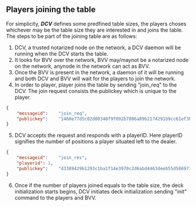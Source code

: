 ## Players joining the table

For simplicity, _**DCV**_ defines some predfined table sizes, the players choses whichever may be the table size they are interested in and joins the table. The steps to be part of the joining table are as follows:

1. DCV, a trusted notarized node on the network, a DCV daemon will be running when the DCV starts the table.
2. It looks for BVV over the network, BVV may/maynot be a notarized node on the network, anynode in the network can act as BVV. 
3. Once the BVV is present in the network, a daemon of it will be running and both DCV and BVV will wait for the players to join the network.
4. In order to player, player joins the table by sending "join_req" to the DCV. The join request consists the publickey which is unique to the player.

``` JSON
{
	"messageid":	"join_req",
	"publickey":	"1460e77d5c02d00348f9f092b7806a89b2174291b9cc61ef3b22f864a3149848"
}
```	

5. DCV accepts the request and responds with a playerID. Here playerID signifies the number of positions a player situated left to the dealer. 

``` JSON
{
	"messageid":	"join_res",
	"playerid":	1,
	"publickey":	"d3389429b1293c1ba1f14e3970c2d6abd4463deeb55d586973cf004a2894ec3e"
}
```

6. Once if the number of players joined equals to the table size, the deck initialization starts begins, DCV initiates deck initialization sending "init" command to the players and BVV.


